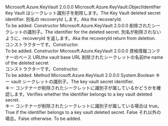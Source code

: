 <Type Name="DeletedSecretIdentifier" FullName="Microsoft.Azure.KeyVault.DeletedSecretIdentifier">
  <TypeSignature Language="C#" Value="public sealed class DeletedSecretIdentifier : Microsoft.Azure.KeyVault.ObjectIdentifier" />
  <TypeSignature Language="ILAsm" Value=".class public auto ansi sealed beforefieldinit DeletedSecretIdentifier extends Microsoft.Azure.KeyVault.ObjectIdentifier" />
  <TypeSignature Language="DocId" Value="T:Microsoft.Azure.KeyVault.DeletedSecretIdentifier" />
  <TypeSignature Language="VB.NET" Value="Public NotInheritable Class DeletedSecretIdentifier&#xA;Inherits ObjectIdentifier" />
  <TypeSignature Language="F#" Value="type DeletedSecretIdentifier = class&#xA;    inherit ObjectIdentifier" />
  <AssemblyInfo>
    <AssemblyName>Microsoft.Azure.KeyVault</AssemblyName>
    <AssemblyVersion>2.0.0.0</AssemblyVersion>
  </AssemblyInfo>
  <Base>
    <BaseTypeName>Microsoft.Azure.KeyVault.ObjectIdentifier</BaseTypeName>
  </Base>
  <Interfaces />
  <Docs>
    <summary>
            <span data-ttu-id="be437-101">Key Vault はシークレット識別子を削除します。</span><span class="sxs-lookup"><span data-stu-id="be437-101">The Key Vault deleted secret identifier.</span></span> <span data-ttu-id="be437-102">別名の recoveryId します。</span><span class="sxs-lookup"><span data-stu-id="be437-102">Aka the recoveryId.</span></span>
            </summary>
    <remarks>To be added.</remarks>
  </Docs>
  <Members>
    <Member MemberName=".ctor">
      <MemberSignature Language="C#" Value="public DeletedSecretIdentifier (string identifier);" />
      <MemberSignature Language="ILAsm" Value=".method public hidebysig specialname rtspecialname instance void .ctor(string identifier) cil managed" />
      <MemberSignature Language="DocId" Value="M:Microsoft.Azure.KeyVault.DeletedSecretIdentifier.#ctor(System.String)" />
      <MemberSignature Language="VB.NET" Value="Public Sub New (identifier As String)" />
      <MemberSignature Language="F#" Value="new Microsoft.Azure.KeyVault.DeletedSecretIdentifier : string -&gt; Microsoft.Azure.KeyVault.DeletedSecretIdentifier" Usage="new Microsoft.Azure.KeyVault.DeletedSecretIdentifier identifier" />
      <MemberType>Constructor</MemberType>
      <AssemblyInfo>
        <AssemblyName>Microsoft.Azure.KeyVault</AssemblyName>
        <AssemblyVersion>2.0.0.0</AssemblyVersion>
      </AssemblyInfo>
      <Parameters>
        <Parameter Name="identifier" Type="System.String" />
      </Parameters>
      <Docs>
        <param name="identifier"><span data-ttu-id="be437-103">削除されたシークレットの識別子。</span><span class="sxs-lookup"><span data-stu-id="be437-103">The identifier for the deleted secret.</span></span> <span data-ttu-id="be437-104">別名が削除されないように、recoveryId を返します。</span><span class="sxs-lookup"><span data-stu-id="be437-104">Aka the recoveryId return from deletion.</span></span></param>
        <summary>
            <span data-ttu-id="be437-105">コンストラクターです。</span><span class="sxs-lookup"><span data-stu-id="be437-105">Constructor.</span></span>
            </summary>
        <remarks>To be added.</remarks>
      </Docs>
    </Member>
    <Member MemberName=".ctor">
      <MemberSignature Language="C#" Value="public DeletedSecretIdentifier (string vaultBaseUrl, string name);" />
      <MemberSignature Language="ILAsm" Value=".method public hidebysig specialname rtspecialname instance void .ctor(string vaultBaseUrl, string name) cil managed" />
      <MemberSignature Language="DocId" Value="M:Microsoft.Azure.KeyVault.DeletedSecretIdentifier.#ctor(System.String,System.String)" />
      <MemberSignature Language="VB.NET" Value="Public Sub New (vaultBaseUrl As String, name As String)" />
      <MemberSignature Language="F#" Value="new Microsoft.Azure.KeyVault.DeletedSecretIdentifier : string * string -&gt; Microsoft.Azure.KeyVault.DeletedSecretIdentifier" Usage="new Microsoft.Azure.KeyVault.DeletedSecretIdentifier (vaultBaseUrl, name)" />
      <MemberType>Constructor</MemberType>
      <AssemblyInfo>
        <AssemblyName>Microsoft.Azure.KeyVault</AssemblyName>
        <AssemblyVersion>2.0.0.0</AssemblyVersion>
      </AssemblyInfo>
      <Parameters>
        <Parameter Name="vaultBaseUrl" Type="System.String" />
        <Parameter Name="name" Type="System.String" />
      </Parameters>
      <Docs>
        <param name="vaultBaseUrl"> <span data-ttu-id="be437-106">資格情報コンテナーのベース URL</span><span class="sxs-lookup"><span data-stu-id="be437-106">the vault base URL</span></span></param>
        <param name="name"><span data-ttu-id="be437-107">削除されたシークレットの名前</span><span class="sxs-lookup"><span data-stu-id="be437-107">the name of the deleted secret</span></span> </param>
        <summary>
            <span data-ttu-id="be437-108">コンストラクターです。</span><span class="sxs-lookup"><span data-stu-id="be437-108">Constructor.</span></span>
            </summary>
        <remarks>To be added.</remarks>
      </Docs>
    </Member>
    <Member MemberName="IsDeletedSecretIdentifier">
      <MemberSignature Language="C#" Value="public static bool IsDeletedSecretIdentifier (string identifier);" />
      <MemberSignature Language="ILAsm" Value=".method public static hidebysig bool IsDeletedSecretIdentifier(string identifier) cil managed" />
      <MemberSignature Language="DocId" Value="M:Microsoft.Azure.KeyVault.DeletedSecretIdentifier.IsDeletedSecretIdentifier(System.String)" />
      <MemberSignature Language="VB.NET" Value="Public Shared Function IsDeletedSecretIdentifier (identifier As String) As Boolean" />
      <MemberSignature Language="F#" Value="static member IsDeletedSecretIdentifier : string -&gt; bool" Usage="Microsoft.Azure.KeyVault.DeletedSecretIdentifier.IsDeletedSecretIdentifier identifier" />
      <MemberType>Method</MemberType>
      <AssemblyInfo>
        <AssemblyName>Microsoft.Azure.KeyVault</AssemblyName>
        <AssemblyVersion>2.0.0.0</AssemblyVersion>
      </AssemblyInfo>
      <ReturnValue>
        <ReturnType>System.Boolean</ReturnType>
      </ReturnValue>
      <Parameters>
        <Parameter Name="identifier" Type="System.String" />
      </Parameters>
      <Docs>
        <param name="identifier"><span data-ttu-id="be437-109">キー vault シークレットの識別子。</span><span class="sxs-lookup"><span data-stu-id="be437-109">The key vault secret identifier.</span></span></param>
        <summary>
            <span data-ttu-id="be437-110">キー コンテナーが削除されたシークレットに識別子が属しているかどうかを確認します。</span><span class="sxs-lookup"><span data-stu-id="be437-110">Verifies whether the identifier belongs to a key vault deleted secret.</span></span>
            </summary>
        <returns><span data-ttu-id="be437-111">キー コンテナーが削除されたシークレットに識別子が属している場合は true。</span><span class="sxs-lookup"><span data-stu-id="be437-111">True if the identifier belongs to a key vault deleted secret.</span></span> <span data-ttu-id="be437-112">False それ以外の場合。</span><span class="sxs-lookup"><span data-stu-id="be437-112">False otherwise.</span></span></returns>
        <remarks>To be added.</remarks>
      </Docs>
    </Member>
  </Members>
</Type>